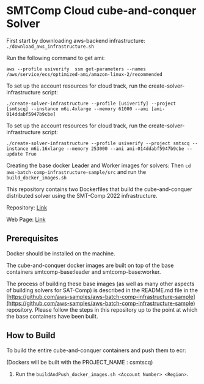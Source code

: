 # SMTComp Cloud cube-and-conquer Solver 

First start by downloading aws-backend infrastructure:
`./download_aws_infrastructure.sh`

Run the following command to get ami:
```text
aws --profile usiverify  ssm get-parameters --names /aws/service/ecs/optimized-ami/amazon-linux-2/recommended
```

To set up the account resources for cloud track, run the create-solver-infrastructure script:
```text 
./create-solver-infrastructure --profile [usiverify] --project [smtscq] --instance m6i.4xlarge --memory 61000 --ami [ami-014ddabf5947b9cbe]
```

To set up the account resources for cloud track, run the create-solver-infrastructure script:
```text
./create-solver-infrastructure --profile usiverify --project smtscq --instance m6i.16xlarge --memory 253000 --ami ami-014ddabf5947b9cbe --update True
```

Creating the base docker Leader and Worker images for solvers:
Then `cd aws-batch-comp-infrastructure-sample/src` and run the `build_docker_images.sh`

This repository contains two Dockerfiles that build the cube-and-conquer distributed solver using the SMT-Comp 2022 infrastructure.

Repository: [Link](https://github.com/usi-verification-and-security/SMTS/tree/cube-and-conquer)

Web Page: [Link](http://verify.inf.usi.ch/opensmt2)

## Prerequisites

Docker should be installed on the machine.  

The cube-and-conquer docker images are built on top of the base containers smtcomp-base:leader and smtcomp-base:worker.

The process of building these base images (as well as many other aspects of building solvers for SAT-Comp) is described in the README.md file in the [https://github.com/aws-samples/aws-batch-comp-infrastructure-sample](https://github.com/aws-samples/aws-batch-comp-infrastructure-sample) repository.
Please follow the steps in this repository up to the point at which the base containers have been built.

## How to Build

To build the entire cube-and-conquer containers and push them to ecr:

(Dockers will be built with the PROJECT_NAME : csmtscq)
1. Run the `buildAndPush_docker_images.sh <Account Number> <Region>`.

